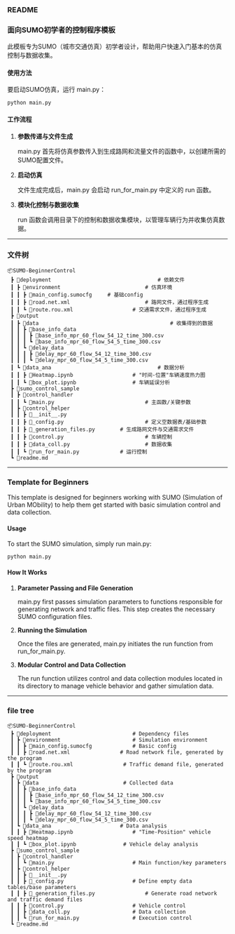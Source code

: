 ### README

### **面向SUMO初学者的控制程序模板**

此模板专为SUMO（城市交通仿真）初学者设计，帮助用户快速入门基本的仿真控制与数据收集。

#### **使用方法**

要启动SUMO仿真，运行 main.py：

```
python main.py
```

#### **工作流程**

1. **参数传递与文件生成**

   main.py 首先将仿真参数传入到生成路网和流量文件的函数中，以创建所需的SUMO配置文件。

2. **启动仿真**

   文件生成完成后，main.py 会启动 run_for_main.py 中定义的 run 函数。

3. **模块化控制与数据收集**

   run 函数会调用目录下的控制和数据收集模块，以管理车辆行为并收集仿真数据。

---

### 文件树

```
📦SUMO-BeginnerControl
 ┣ 📂deployment									# 依赖文件
 ┃ ┣ 📂environment							# 仿真环境
 ┃ ┃ ┣ 📜main_config.sumocfg		# 基础config
 ┃ ┃ ┣ 📜road.net.xml						# 路网文件，通过程序生成
 ┃ ┃ ┗ 📜route.rou.xml					# 交通需求文件，通过程序生成
 ┣ 📂output
 ┃ ┣ 📂data											# 收集得到的数据
 ┃ ┃ ┣ 📂base_info_data
 ┃ ┃ ┃ ┣ 📜base_info_mpr_60_flow_54_12_time_300.csv
 ┃ ┃ ┃ ┗ 📜base_info_mpr_60_flow_54_5_time_300.csv
 ┃ ┃ ┗ 📂delay_data
 ┃ ┃ ┃ ┣ 📜delay_mpr_60_flow_54_12_time_300.csv
 ┃ ┃ ┃ ┗ 📜delay_mpr_60_flow_54_5_time_300.csv
 ┃ ┗ 📂data_ana									# 数据分析
 ┃ ┃ ┣ 📜Heatmap.ipynb					# "时间-位置"车辆速度热力图
 ┃ ┃ ┗ 📜box_plot.ipynb					# 车辆延误分析
 ┣ 📂sumo_control_sample
 ┃ ┣ 📂control_handler
 ┃ ┃ ┗ 📜main.py								# 主函数/关键参数
 ┃ ┣ 📂control_helper
 ┃ ┃ ┣ 📜__init__.py
 ┃ ┃ ┣ 📜_config.py							# 定义空数据表/基础参数
 ┃ ┃ ┣ 📜_generation_files.py		# 生成路网文件与交通需求文件
 ┃ ┃ ┣ 📜control.py							# 车辆控制
 ┃ ┃ ┣ 📜data_coll.py						# 数据收集
 ┃ ┃ ┗ 📜run_for_main.py				# 运行控制
 ┗ 📜readme.md
```



------

### **Template for Beginners**

This template is designed for beginners working with SUMO (Simulation of Urban MObility) to help them get started with basic simulation control and data collection.

#### **Usage**

To start the SUMO simulation, simply run main.py:

```
python main.py
```

#### **How It Works**

1. **Parameter Passing and File Generation**

   main.py first passes simulation parameters to functions responsible for generating network and traffic files. This step creates the necessary SUMO configuration files.

2. **Running the Simulation**

   Once the files are generated, main.py initiates the run function from run_for_main.py.

3. **Modular Control and Data Collection**

   The run function utilizes control and data collection modules located in its directory to manage vehicle behavior and gather simulation data.

---

### file tree

```
📦SUMO-BeginnerControl
 ┣ 📂deployment                      	# Dependency files
 ┃ ┣ 📂environment                   	# Simulation environment
 ┃ ┃ ┣ 📜main_config.sumocfg         	# Basic config
 ┃ ┃ ┣ 📜road.net.xml               	# Road network file, generated by the program
 ┃ ┃ ┗ 📜route.rou.xml                # Traffic demand file, generated by the program
 ┣ 📂output
 ┃ ┣ 📂data                           # Collected data
 ┃ ┃ ┣ 📂base_info_data
 ┃ ┃ ┃ ┣ 📜base_info_mpr_60_flow_54_12_time_300.csv
 ┃ ┃ ┃ ┗ 📜base_info_mpr_60_flow_54_5_time_300.csv
 ┃ ┃ ┗ 📂delay_data
 ┃ ┃ ┃ ┣ 📜delay_mpr_60_flow_54_12_time_300.csv
 ┃ ┃ ┃ ┗ 📜delay_mpr_60_flow_54_5_time_300.csv
 ┃ ┗ 📂data_ana                     	# Data analysis
 ┃ ┃ ┣ 📜Heatmap.ipynb               	# "Time-Position" vehicle speed heatmap
 ┃ ┃ ┗ 📜box_plot.ipynb               # Vehicle delay analysis
 ┣ 📂sumo_control_sample
 ┃ ┣ 📂control_handler
 ┃ ┃ ┗ 📜main.py                   		# Main function/key parameters
 ┃ ┣ 📂control_helper
 ┃ ┃ ┣ 📜__init__.py
 ┃ ┃ ┣ 📜_config.py                		# Define empty data tables/base parameters
 ┃ ┃ ┣ 📜_generation_files.py    			# Generate road network and traffic demand files
 ┃ ┃ ┣ 📜control.py                  	# Vehicle control
 ┃ ┃ ┣ 📜data_coll.py                	# Data collection
 ┃ ┃ ┗ 📜run_for_main.py             	# Execution control
 ┗ 📜readme.md
```


